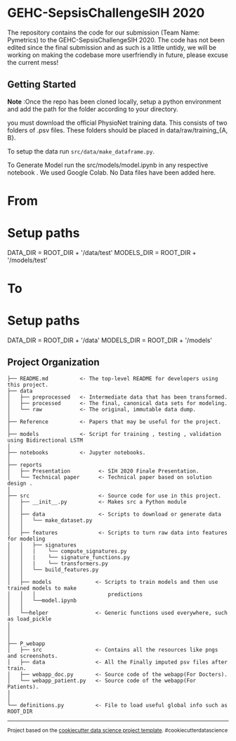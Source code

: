 GEHC-SepsisChallengeSIH 2020
==============================

The repository contains the code for our submission (Team Name: Pymetrics) to the GEHC-SepsisChallengeSIH 2020. The code has not been edited since the final submission and as such is a little untidy, we will be working on making the codebase more userfriendly in future, please excuse the current mess!



Getting Started
---------------
**Note** :Once the repo has been cloned locally, setup a python environment and add the path for the folder according to your directory.

you must download the official PhysioNet training data. This consists of two folders of .psv files. These folders should be placed in data/raw/training_{A, B}. 

To setup the data run ``src/data/make_dataframe.py``.

To Generate Model run the src/models/model.ipynb in any respective notebook . We used Google Colab. No Data files have been added here.

# From
# Setup paths
DATA_DIR = ROOT_DIR + '/data/test'
MODELS_DIR = ROOT_DIR + '/models/test'

# To
# Setup paths
DATA_DIR = ROOT_DIR + '/data'
MODELS_DIR = ROOT_DIR + '/models'



Project Organization
--------------------

    ├── README.md          <- The top-level README for developers using this project.
    ├── data   
    │   ├── preprocessed   <- Intermediate data that has been transformed.
    │   ├── processed      <- The final, canonical data sets for modeling.
    │   └── raw            <- The original, immutable data dump.
    │
    ├── Reference          <- Papers that may be useful for the project.
    │
    ├── models             <- Script for training , testing , validation using Bidirectional LSTM
    │
    ├── notebooks          <- Jupyter notebooks.
    │
    ├── reports           
    │   ├── Presentation         <- SIH 2020 Finale Presentation.
    │	└── Technical paper      <- Technical paper based on solution design .
    │
    ├── src                      <- Source code for use in this project.
    │   ├── __init__.py          <- Makes src a Python module
    │   │
    │   ├── data                 <- Scripts to download or generate data
    │   │   └── make_dataset.py
    │   │
    │   ├── features             <- Scripts to turn raw data into features for modeling
    │   │   ├── signatures 
    │   │   |    └── compute_signatures.py 
    │   │   |    └── signature_functions.py 
    │   │   |    └── transformers.py 
    │   │   └── build_features.py   
    │   │
    │   ├── models              <- Scripts to train models and then use trained models to make
    │   │   │                       predictions
    │   │   └──model.ipynb
    │   │
    │   └──helper               <- Generic functions used everywhere, such as load_pickle
    │   
    │        
    │   
    ├── P_webapp   
    │   ├── src                 <- Contains all the resources like pngs and screenshots.
    │   ├── data                <- All the Finally imputed psv files after train.
    │   ├── webapp_doc.py       <- Source code of the webapp(For Docters).
    │ 	└── webapp_patient.py   <- Source code of the webapp(For Patients).
    │ 
    │
    └── definitions.py          <- File to load useful global info such as ROOT_DIR 


--------
<p><small>Project based on the <a target="_blank" href="https://drivendata.github.io/cookiecutter-data-science/">cookiecutter data science project template</a>. #cookiecutterdatascience</small></p>

